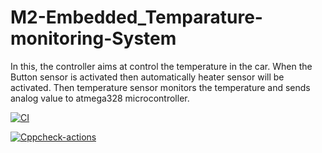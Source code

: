 # M2-Embedded_Temparature-monitoring-System

In this, the controller aims at control the temperature in the car. When the Button sensor is activated then automatically heater sensor will be activated. Then temperature sensor monitors the temperature and sends analog value to atmega328 microcontroller.

[![CI](https://github.com/SRI200009/M2-Embedded_Temparature-monitoring-System/actions/workflows/compile.yml/badge.svg)](https://github.com/SRI200009/M2-Embedded_Temparature-monitoring-System/actions/workflows/compile.yml)

[![Cppcheck-actions](https://github.com/SRI200009/M2-Embedded_Temparature-monitoring-System/actions/workflows/cppcheck.yml/badge.svg)](https://github.com/SRI200009/M2-Embedded_Temparature-monitoring-System/actions/workflows/cppcheck.yml)
